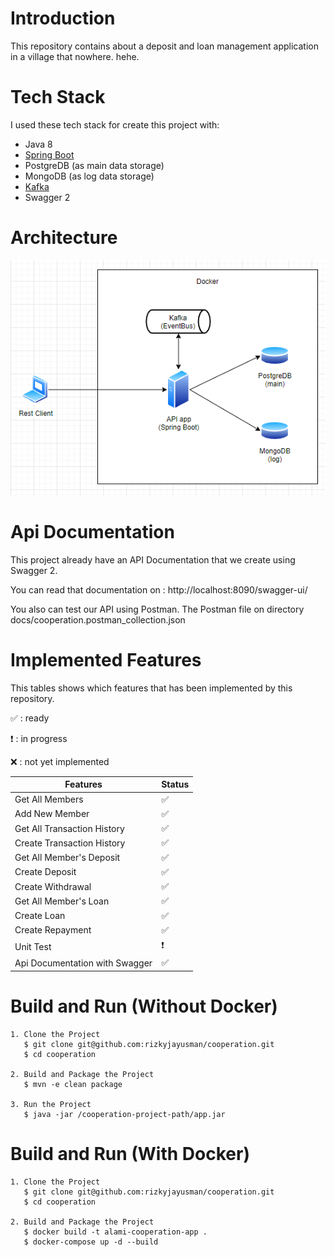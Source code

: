 # Introduction

This repository contains about a deposit and loan management application in a village that nowhere. hehe.

# Tech Stack

I used these tech stack for create this project with:
* Java 8
* [Spring Boot](https://spring.io/projects/spring-boot)
* PostgreDB (as main data storage)
* MongoDB (as log data storage)
* [Kafka](https://kafka.apache.org/)
* Swagger 2

# Architecture

<div align='center'>

![Registration Flow - Synchronous Approach](docs/architecture.png)

</div>

# Api Documentation

This project already have an API Documentation that we create using Swagger 2. 

You can read that documentation on : http://localhost:8090/swagger-ui/

You also can test our API using Postman. The Postman file on directory docs/cooperation.postman_collection.json


# Implemented Features

This tables shows which features that has been implemented by this repository.

:white_check_mark: : ready

:heavy_exclamation_mark: : in progress

:x: : not yet implemented

| Features                        | Status                              |
| ------------------------------- | ----------------------------------- |
| Get All Members                 | :white_check_mark:                  |
| Add New Member                  | :white_check_mark:                  |
| Get All Transaction History     | :white_check_mark:                  |
| Create Transaction History      | :white_check_mark:                  |
| Get All Member's Deposit        | :white_check_mark:                  |
| Create Deposit                  | :white_check_mark:                  |
| Create Withdrawal               | :white_check_mark:                  |
| Get All Member's Loan           | :white_check_mark:                  |
| Create Loan                     | :white_check_mark:                  |
| Create Repayment                | :white_check_mark:                  |
| Unit Test                       | :heavy_exclamation_mark:            |
| Api Documentation with Swagger  | :white_check_mark:                  |


# Build and Run (Without Docker)

```
1. Clone the Project
   $ git clone git@github.com:rizkyjayusman/cooperation.git
   $ cd cooperation

2. Build and Package the Project
   $ mvn -e clean package

3. Run the Project
   $ java -jar /cooperation-project-path/app.jar
```

# Build and Run (With Docker)

```
1. Clone the Project
   $ git clone git@github.com:rizkyjayusman/cooperation.git
   $ cd cooperation

2. Build and Package the Project
   $ docker build -t alami-cooperation-app .
   $ docker-compose up -d --build
```
